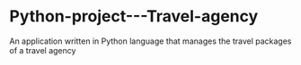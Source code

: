 # Python-project---Travel-agency
An application written in Python language that manages the travel packages of a travel agency
